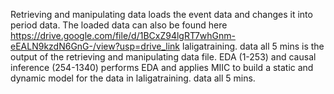 Retrieving and manipulating data loads the event data and changes it into period data. The loaded data can also be found here https://drive.google.com/file/d/1BCxZ94lgRT7whGnm-eEALN9kzdN6GnG-/view?usp=drive_link
laligatraining. data all 5 mins is the output of the retrieving and manipulating data file.
EDA (1-253) and causal inference (254-1340) performs EDA and applies MIIC to build a static and dynamic model for the data in laligatraining. data all 5 mins.
